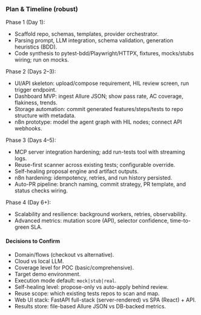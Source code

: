 ### Plan & Timeline (robust)

Phase 1 (Day 1):
- Scaffold repo, schemas, templates, provider orchestrator.
- Parsing prompt, LLM integration, schema validation, generation heuristics (BDD).
- Code synthesis to pytest-bdd/Playwright/HTTPX, fixtures, mocks/stubs wiring; run on mocks.

Phase 2 (Days 2–3):
- UI/API skeleton: upload/compose requirement, HIL review screen, run trigger endpoint.
- Dashboard MVP: ingest Allure JSON; show pass rate, AC coverage, flakiness, trends.
- Storage automation: commit generated features/steps/tests to repo structure with metadata.
 - n8n prototype: model the agent graph with HIL nodes; connect API webhooks.

Phase 3 (Days 4–5):
- MCP server integration hardening; add run-tests tool with streaming logs.
- Reuse-first scanner across existing tests; configurable override.
- Self-healing proposal engine and artifact outputs.
 - n8n hardening: idempotency, retries, and run history persisted.
 - Auto-PR pipeline: branch naming, commit strategy, PR template, and status checks wiring.

Phase 4 (Day 6+):
- Scalability and resilience: background workers, retries, observability.
- Advanced metrics: mutation score (API), selector confidence, time-to-green SLA.

#### Decisions to Confirm
- Domain/flows (checkout vs alternative).
- Cloud vs local LLM.
- Coverage level for POC (basic/comprehensive).
- Target demo environment.
 - Execution mode default: `mock|stub|real`.
 - Self-healing level: propose-only vs auto-apply behind review.
 - Reuse scope: which existing tests repos to scan and map.
 - Web UI stack: FastAPI full-stack (server-rendered) vs SPA (React) + API.
 - Results store: file-based Allure JSON vs DB-backed metrics.
